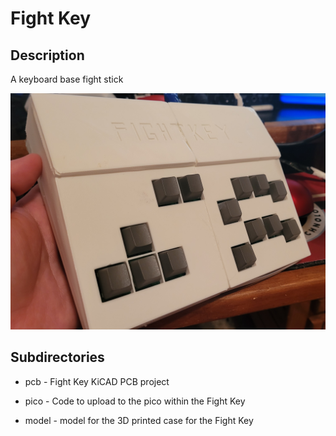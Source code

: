 # Fight Key

## Description

A keyboard base fight stick

![Image of Physical Fight Key](/pics/final.jpg)

## Subdirectories

 - pcb - Fight Key KiCAD PCB project

 - pico - Code to upload to the pico within the Fight Key

 - model - model for the 3D printed case for the Fight Key
